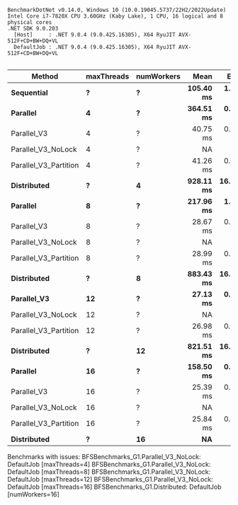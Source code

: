 ```

BenchmarkDotNet v0.14.0, Windows 10 (10.0.19045.5737/22H2/2022Update)
Intel Core i7-7820X CPU 3.60GHz (Kaby Lake), 1 CPU, 16 logical and 8 physical cores
.NET SDK 9.0.203
  [Host]     : .NET 9.0.4 (9.0.425.16305), X64 RyuJIT AVX-512F+CD+BW+DQ+VL
  DefaultJob : .NET 9.0.4 (9.0.425.16305), X64 RyuJIT AVX-512F+CD+BW+DQ+VL


```
| Method                | maxThreads | numWorkers | Mean      | Error     | StdDev    | Allocated  |
|---------------------- |----------- |----------- |----------:|----------:|----------:|-----------:|
| **Sequential**            | **?**          | **?**          | **105.40 ms** |  **1.499 ms** |  **1.252 ms** |    **1.01 MB** |
| **Parallel**              | **4**          | **?**          | **364.51 ms** |  **0.714 ms** |  **0.668 ms** |    **1.82 MB** |
| Parallel_V3           | 4          | ?          |  40.75 ms |  0.297 ms |  0.278 ms |     1.4 MB |
| Parallel_V3_NoLock    | 4          | ?          |        NA |        NA |        NA |         NA |
| Parallel_V3_Partition | 4          | ?          |  41.26 ms |  0.144 ms |  0.134 ms |    1.47 MB |
| **Distributed**           | **?**          | **4**          | **928.11 ms** | **16.743 ms** | **15.662 ms** | **1046.26 MB** |
| **Parallel**              | **8**          | **?**          | **217.96 ms** |  **1.872 ms** |  **1.751 ms** |    **1.82 MB** |
| Parallel_V3           | 8          | ?          |  28.67 ms |  0.108 ms |  0.101 ms |     1.4 MB |
| Parallel_V3_NoLock    | 8          | ?          |        NA |        NA |        NA |         NA |
| Parallel_V3_Partition | 8          | ?          |  28.99 ms |  0.489 ms |  0.502 ms |     1.5 MB |
| **Distributed**           | **?**          | **8**          | **883.43 ms** | **16.584 ms** | **16.288 ms** | **1049.94 MB** |
| **Parallel_V3**           | **12**         | **?**          |  **27.13 ms** |  **0.429 ms** |  **0.401 ms** |    **1.41 MB** |
| Parallel_V3_NoLock    | 12         | ?          |        NA |        NA |        NA |         NA |
| Parallel_V3_Partition | 12         | ?          |  26.98 ms |  0.118 ms |  0.110 ms |    1.53 MB |
| **Distributed**           | **?**          | **12**         | **821.51 ms** | **16.422 ms** | **30.029 ms** |  **920.43 MB** |
| **Parallel**              | **16**         | **?**          | **158.50 ms** |  **0.438 ms** |  **0.410 ms** |    **1.83 MB** |
| Parallel_V3           | 16         | ?          |  25.39 ms |  0.047 ms |  0.040 ms |    1.41 MB |
| Parallel_V3_NoLock    | 16         | ?          |        NA |        NA |        NA |         NA |
| Parallel_V3_Partition | 16         | ?          |  25.84 ms |  0.150 ms |  0.141 ms |    1.56 MB |
| **Distributed**           | **?**          | **16**         |        **NA** |        **NA** |        **NA** |         **NA** |

Benchmarks with issues:
  BFSBenchmarks_G1.Parallel_V3_NoLock: DefaultJob [maxThreads=4]
  BFSBenchmarks_G1.Parallel_V3_NoLock: DefaultJob [maxThreads=8]
  BFSBenchmarks_G1.Parallel_V3_NoLock: DefaultJob [maxThreads=12]
  BFSBenchmarks_G1.Parallel_V3_NoLock: DefaultJob [maxThreads=16]
  BFSBenchmarks_G1.Distributed: DefaultJob [numWorkers=16]
